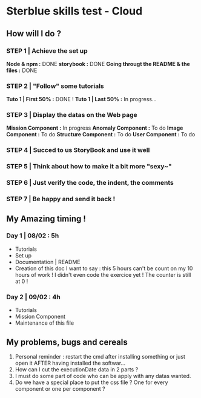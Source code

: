 # Sterblue skills test - Cloud

## How will I do ?

### STEP 1 | Achieve the set up
**Node & npm :** DONE
**storybook :** DONE
**Going througt the README & the files :** DONE

### STEP 2 | "Follow" some tutorials
**Tuto 1 | First 50% :** DONE !
**Tuto 1 | Last 50% :** In progress...

### STEP 3 | Display the datas on the Web page
**Mission Component :** In progress
**Anomaly Component :** To do
**Image Component :** To do
**Structure Component :** To do
**User Component :** To do

### STEP 4 | Succed to us StoryBook and use it well

### STEP 5 | Think about how to make it a bit more "sexy~"

### STEP 6 | Just verify the code, the indent, the comments

### STEP 7 | Be happy and send it back !


## My Amazing timing !

### Day 1 | 08/02 : 5h
  - Tutorials
  - Set up
  - Documentation | README
  - Creation of this doc
I want to say : this 5 hours can't be count on my 10 hours of work ! I didn't even code the exercice yet ! The counter is still at 0 !

### Day 2 | 09/02 : 4h
  - Tutorials
  - Mission Component
  - Maintenance of this file

## My problems, bugs and cereals

1. Personal reminder : restart the cmd after installing something or just open it AFTER having installed the softwar...
2. How can I cut the executionDate data in 2 parts ?
3. I must do some part of code who can be apply with any datas wanted.
4. Do we have a special place to put the css file ? One for every component or one per component ?
